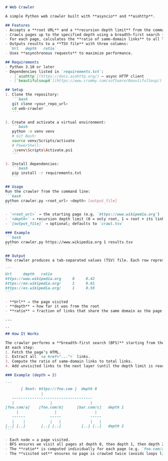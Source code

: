 ````markdown
# Web Crawler

A simple Python web crawler built with **asyncio** and **aiohttp**.

## Features
- Accepts a **root URL** and a **recursion depth limit** from the command line.
- Crawls pages up to the specified depth using a breadth-first search (BFS).
- For each page, calculates the **ratio of same-domain links** to all links on that page.
- Outputs results to a **TSV file** with three columns:  
  `Url   depth   ratio`
- Uses **asynchronous requests** to maximize performance.

## Requirements
- Python 3.10 or later
- Dependencies listed in `requirements.txt`:
  - [`aiohttp`](https://docs.aiohttp.org/) – async HTTP client
  - [`beautifulsoup4`](https://www.crummy.com/software/BeautifulSoup/) – HTML parser

## Setup
1. Clone the repository:
   ```bash
   git clone <your_repo_url>
   cd web-crawler
   ```

2. Create and activate a virtual environment:
   ```bash
   python -m venv venv
   # Git Bash:
   source venv/Scripts/activate
   # PowerShell:
   .\venv\Scripts\Activate.ps1
   ```

3. Install dependencies:
   ```bash
   pip install -r requirements.txt
   ```

## Usage
Run the crawler from the command line:
```bash
python crawler.py <root_url> <depth> [output_file]
```

- `<root_url>` → the starting page (e.g. `https://www.wikipedia.org`)  
- `<depth>` → recursion depth limit (0 = only root, 1 = root + its links, etc.)  
- `[output_file]` → optional; defaults to `crawl.tsv`

### Example
```bash
python crawler.py https://www.wikipedia.org 1 results.tsv
```

## Output
The crawler produces a tab-separated values (TSV) file. Each row represents one visited page:

```
Url     depth   ratio
https://www.wikipedia.org     0     0.42
https://en.wikipedia.org/     1     0.61
https://es.wikipedia.org/     1     0.58
```

- **Url** → the page visited  
- **depth** → how far it was from the root  
- **ratio** → fraction of links that share the same domain as the page  

---

``
## How It Works

The crawler performs a **breadth-first search (BFS)** starting from the root page.  
At each step:
1. Fetch the page’s HTML.
2. Extract all `<a href="...">` links.
3. Compute the ratio of same-domain links to total links.
4. Add unvisited links to the next layer (until the depth limit is reached).

### Example (depth = 2)

```
       [ Root: https://foo.com ]  depth 0
                |
   ------------------------------------
   |                |                 |
[foo.com/a]    [foo.com/b]      [bar.com/c]   depth 1
     |                |                 |
   ------           -----             -----
   |    |           |   |             |   |
[..] [..]       [..] [..]         [..] [..]   depth 2
```

- Each node = a page visited.  
- BFS ensures we visit all pages at depth 0, then depth 1, then depth 2.  
- The **ratio** is computed individually for each page (e.g. `foo.com/a` checks how many of its own links also point to `foo.com`).  
- The **visited set** ensures no page is crawled twice (avoids loops like A → B → A).  



